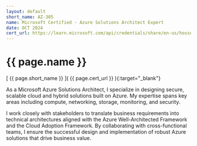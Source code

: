 ```yaml
---
layout: default
short_name: AZ-305
name: Microsoft Certified - Azure Solutions Architect Expert
date: OCT 2024
cert_url: https://learn.microsoft.com/api/credentials/share/en-us/hosseinnassiri/6CC7EF316792E746?sharingId=6BE52B73542AB83C
---
```


# {{ page.name }}

[ {{ page.short_name }} ]( {{ page.cert_url }} ){:target="_blank"}

As a Microsoft Azure Solutions Architect, I specialize in designing secure, scalable cloud and hybrid solutions built on Azure. My expertise spans key areas including compute, networking, storage, monitoring, and security.

I work closely with stakeholders to translate business requirements into technical architectures aligned with the Azure Well-Architected Framework and the Cloud Adoption Framework. By collaborating with cross-functional teams, I ensure the successful design and implementation of robust Azure solutions that drive business value.
